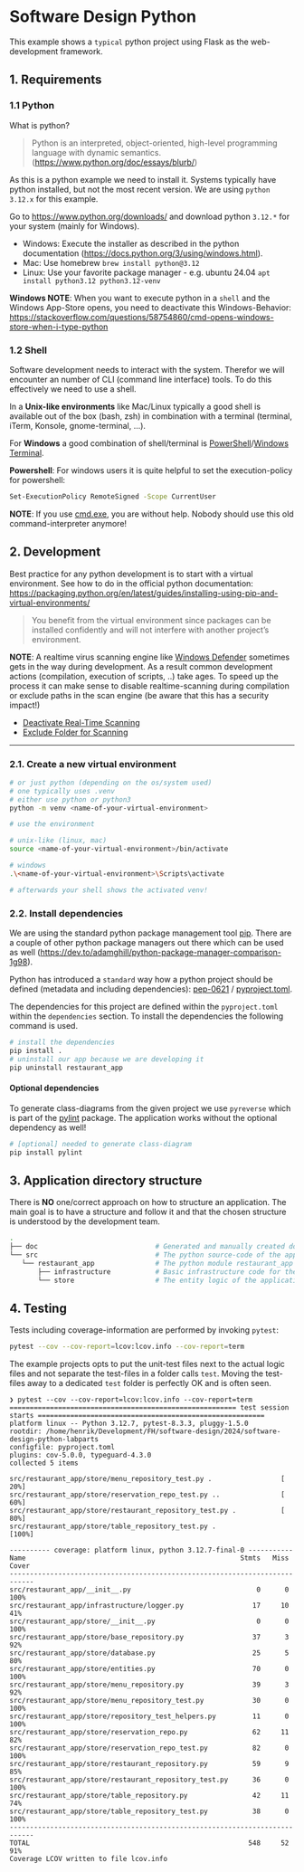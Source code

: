 # Software Design Python
This example shows a `typical` python project using Flask as the web-development framework.

## 1. Requirements

### 1.1 Python
What is python?
> Python is an interpreted, object-oriented, high-level programming language with dynamic semantics. 
(https://www.python.org/doc/essays/blurb/)

As this is a python example we need to install it. Systems typically have python installed, but not the most recent version. We are using `python 3.12.x` for this example.

Go to https://www.python.org/downloads/ and download python `3.12.*` for your system (mainly for Windows).

* Windows: Execute the installer as described in the python documentation (https://docs.python.org/3/using/windows.html).
* Mac: Use homebrew `brew install python@3.12`
* Linux: Use your favorite package manager - e.g. ubuntu 24.04 `apt install python3.12 python3.12-venv`

**Windows NOTE**:  When you want to execute python in a `shell` and the Windows App-Store opens, you need to deactivate this Windows-Behavior: https://stackoverflow.com/questions/58754860/cmd-opens-windows-store-when-i-type-python

### 1.2 Shell
Software development needs to interact with the system. Therefor we will encounter an number of CLI (command line interface) tools. To do this effectively we need to use a shell.

In a **Unix-like environments** like Mac/Linux typically a good shell is available out of the box (bash, zsh) in combination with a terminal (terminal, iTerm, Konsole, gnome-terminal, ...). 

For **Windows** a good combination of shell/terminal is [PowerShell](https://github.com/PowerShell/PowerShell)/[Windows Terminal](https://learn.microsoft.com/en-us/windows/terminal/). 

**Powershell**: For windows users it is quite helpful to set the execution-policy for powershell:

```bash
Set-ExecutionPolicy RemoteSigned -Scope CurrentUser
```

**NOTE**: If you use [cmd.exe](https://en.wikipedia.org/wiki/Cmd.exe), you are without help. Nobody should use this old command-interpreter anymore!

## 2. Development
Best practice for any python development is to start with a virtual environment. See how to do in the official python documentation: https://packaging.python.org/en/latest/guides/installing-using-pip-and-virtual-environments/

> You benefit from the virtual environment since packages can be installed confidently and will not interfere with another project’s environment.

**NOTE**: A realtime virus scanning engine like [Windows Defender](https://www.microsoft.com/en-us/windows/comprehensive-security?r=1) sometimes gets in the way during development. As a result common development actions (compilation, execution of scripts, ..) take ages. To speed up the process it can make sense to disable realtime-scanning during compilation or exclude paths in the scan engine (be aware that this has a security impact!)

- [Deactivate Real-Time Scanning](https://support.microsoft.com/en-us/windows/turn-off-defender-antivirus-protection-in-windows-security-99e6004f-c54c-8509-773c-a4d776b77960)
- [Exclude Folder for Scanning](https://support.microsoft.com/en-us/windows/add-an-exclusion-to-windows-security-811816c0-4dfd-af4a-47e4-c301afe13b26)

<hr/>

### 2.1. Create a new virtual environment

```bash
# or just python (depending on the os/system used)
# one typically uses .venv
# either use python or python3
python -m venv <name-of-your-virtual-environment>

# use the environment

# unix-like (linux, mac)
source <name-of-your-virtual-environment>/bin/activate

# windows
.\<name-of-your-virtual-environment>\Scripts\activate

# afterwards your shell shows the activated venv!
```

### 2.2. Install dependencies
We are using the standard python package management tool [pip](https://packaging.python.org/en/latest/guides/tool-recommendations/#installing-packages). There are a couple of other python package managers out there which can be used as well (https://dev.to/adamghill/python-package-manager-comparison-1g98). 

Python has introduced a `standard` way how a python project should be defined (metadata and including dependencies): [pep-0621](https://peps.python.org/pep-0621/) /  [pyproject.toml](https://packaging.python.org/en/latest/guides/writing-pyproject-toml/#writing-pyproject-toml).

The dependencies for this project are defined within the `pyproject.toml` within the `dependencies` section. To install the dependencies the following command is used.

```bash
# install the dependencies
pip install .
# uninstall our app because we are developing it
pip uninstall restaurant_app
```

#### Optional dependencies
To generate class-diagrams from the given project we use `pyreverse` which is part of the [pylint](https://pylint.pycqa.org/en/latest/pyreverse.html) package. The application works without the optional dependency as well!

```bash
# [optional] needed to generate class-diagram
pip install pylint
```

## 3. Application directory structure
There is **NO** one/correct approach on how to structure an application. The main goal is to have a structure and follow it and that the chosen structure is understood by the development team. 
```bash
.
├── doc                             # Generated and manually created documentation as PlantUML and Markdown files
└── src                             # The python source-code of the application
   └── restaurant_app               # The python module restaurant_app holding the application logic
       ├── infrastructure           # Basic infrastructure code for the application, config/logging/dependency-injection/cache/...
       └── store                    # The entity logic of the application using the ORM framework (SqlAlchemy)

```

## 4. Testing
Tests including coverage-information are performed by invoking `pytest`:

```bash
pytest --cov --cov-report=lcov:lcov.info --cov-report=term
```
The example projects opts to put the unit-test files next to the actual logic files and not separate the test-files in a folder calls `test`. Moving the test-files away to a dedicated `test` folder is perfectly OK and is often seen.

```
❯ pytest --cov --cov-report=lcov:lcov.info --cov-report=term
======================================================== test session starts ========================================================
platform linux -- Python 3.12.7, pytest-8.3.3, pluggy-1.5.0
rootdir: /home/henrik/Development/FH/software-design/2024/software-design-python-labparts
configfile: pyproject.toml
plugins: cov-5.0.0, typeguard-4.3.0
collected 5 items                                                                                                                   

src/restaurant_app/store/menu_repository_test.py .                 [ 20%]
src/restaurant_app/store/reservation_repo_test.py ..               [ 60%]
src/restaurant_app/store/restaurant_repository_test.py .           [ 80%]
src/restaurant_app/store/table_repository_test.py .                [100%]

---------- coverage: platform linux, python 3.12.7-final-0 -----------
Name                                                     Stmts   Miss  Cover
----------------------------------------------------------------------------
src/restaurant_app/__init__.py                               0      0   100%
src/restaurant_app/infrastructure/logger.py                 17     10    41%
src/restaurant_app/store/__init__.py                         0      0   100%
src/restaurant_app/store/base_repository.py                 37      3    92%
src/restaurant_app/store/database.py                        25      5    80%
src/restaurant_app/store/entities.py                        70      0   100%
src/restaurant_app/store/menu_repository.py                 39      3    92%
src/restaurant_app/store/menu_repository_test.py            30      0   100%
src/restaurant_app/store/repository_test_helpers.py         11      0   100%
src/restaurant_app/store/reservation_repo.py                62     11    82%
src/restaurant_app/store/reservation_repo_test.py           82      0   100%
src/restaurant_app/store/restaurant_repository.py           59      9    85%
src/restaurant_app/store/restaurant_repository_test.py      36      0   100%
src/restaurant_app/store/table_repository.py                42     11    74%
src/restaurant_app/store/table_repository_test.py           38      0   100%
----------------------------------------------------------------------------
TOTAL                                                      548     52    91%
Coverage LCOV written to file lcov.info

```


   